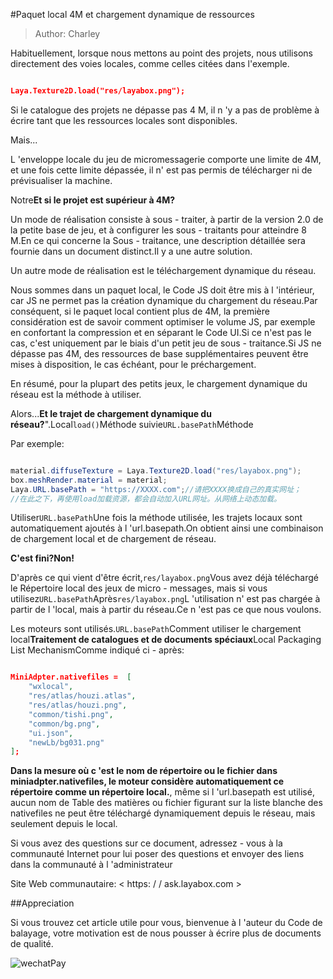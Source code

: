 #Paquet local 4M et chargement dynamique de ressources

> Author: Charley

Habituellement, lorsque nous mettons au point des projets, nous utilisons directement des voies locales, comme celles citées dans l'exemple.


```json

Laya.Texture2D.load("res/layabox.png");
```


Si le catalogue des projets ne dépasse pas 4 M, il n 'y a pas de problème à écrire tant que les ressources locales sont disponibles.

Mais...

L 'enveloppe locale du jeu de micromessagerie comporte une limite de 4M, et une fois cette limite dépassée, il n' est pas permis de télécharger ni de prévisualiser la machine.

Notre**Et si le projet est supérieur à 4M?**

Un mode de réalisation consiste à sous - traiter, à partir de la version 2.0 de la petite base de jeu, et à configurer les sous - traitants pour atteindre 8 M.En ce qui concerne la Sous - traitance, une description détaillée sera fournie dans un document distinct.Il y a une autre solution.

Un autre mode de réalisation est le téléchargement dynamique du réseau.

Nous sommes dans un paquet local, le Code JS doit être mis à l 'intérieur, car JS ne permet pas la création dynamique du chargement du réseau.Par conséquent, si le paquet local contient plus de 4M, la première considération est de savoir comment optimiser le volume JS, par exemple en confortant la compression et en séparant le Code UI.Si ce n'est pas le cas, c'est uniquement par le biais d'un petit jeu de sous - traitance.Si JS ne dépasse pas 4M, des ressources de base supplémentaires peuvent être mises à disposition, le cas échéant, pour le préchargement.

En résumé, pour la plupart des petits jeux, le chargement dynamique du réseau est la méthode à utiliser.

Alors...**Et le trajet de chargement dynamique du réseau?**".Local`load()`Méthode suivie`URL.basePath`Méthode

Par exemple:


```java

material.diffuseTexture = Laya.Texture2D.load("res/layabox.png");
box.meshRender.material = material;
Laya.URL.basePath = "https://XXXX.com";//请把XXXX换成自己的真实网址；
//在此之下，再使用load加载资源，都会自动加入URL网址。从网络上动态加载。
```


Utiliser`URL.basePath`Une fois la méthode utilisée, les trajets locaux sont automatiquement ajoutés à l 'url.basepath.On obtient ainsi une combinaison de chargement local et de chargement de réseau.

**C'est fini?Non!**

D'après ce qui vient d'être écrit,`res/layabox.png`Vous avez déjà téléchargé le Répertoire local des jeux de micro - messages, mais si vous utilisez`URL.basePath`Après`res/layabox.png`L 'utilisation n' est pas chargée à partir de l 'local, mais à partir du réseau.Ce n 'est pas ce que nous voulons.

Les moteurs sont utilisés.`URL.basePath`Comment utiliser le chargement local**Traitement de catalogues et de documents spéciaux**Local Packaging List MechanismComme indiqué ci - après:


```json

MiniAdpter.nativefiles =  [
    "wxlocal",
    "res/atlas/houzi.atlas",
    "res/atlas/houzi.png",
    "common/tishi.png",
    "common/bg.png",
    "ui.json",
    "newLb/bg031.png"
];
```


**Dans la mesure où c 'est le nom de répertoire ou le fichier dans miniadpter.nativefiles, le moteur considère automatiquement ce répertoire comme un répertoire local.**, même si l 'url.basepath est utilisé, aucun nom de Table des matières ou fichier figurant sur la liste blanche des nativefiles ne peut être téléchargé dynamiquement depuis le réseau, mais seulement depuis le local.



Si vous avez des questions sur ce document, adressez - vous à la communauté Internet pour lui poser des questions et envoyer des liens dans la communauté à l 'administrateur

Site Web communautaire: < https: / / ask.layabox.com >



##Appreciation

Si vous trouvez cet article utile pour vous, bienvenue à l 'auteur du Code de balayage, votre motivation est de nous pousser à écrire plus de documents de qualité.

![wechatPay](../../../wechatPay.jpg)